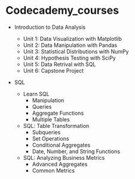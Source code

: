 # Codecademy_courses

* Introduction to Data Analysis
  * Unit 1: Data Visualization with Matplotlib
  * Unit 2: Data Manipulation with Pandas
  * Unit 3: Statistical Distributions with NumPy
  * Unit 4: Hypothesis Testing with SciPy
  * Unit 5: Data Retrival with SQL
  * Unit 6: Capstone Project

* SQL
  * Learn SQL
    * Manipulation
    * Queries
    * Aggregate Functions
    * Multiple Tables
  * SQL: Table Transformation
    * Subqueries
    * Set Operations
    * Conditional Aggregates
    * Date, Number, and String Functions
  * SQL: Analyzing Business Metrics
    * Advanced Aggregates
    * Common Metrics
